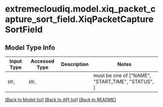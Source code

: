 # extremecloudiq.model.xiq_packet_capture_sort_field.XiqPacketCaptureSortField

## Model Type Info
Input Type | Accessed Type | Description | Notes
------------ | ------------- | ------------- | -------------
str,  | str,  |  | must be one of ["NAME", "START_TIME", "STATUS", ] 

[[Back to Model list]](../../README.md#documentation-for-models) [[Back to API list]](../../README.md#documentation-for-api-endpoints) [[Back to README]](../../README.md)

